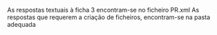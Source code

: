 As respostas textuais à ficha 3 encontram-se no ficheiro PR.xml
As respostas que requerem a criação de ficheiros, encontram-se na pasta adequada
